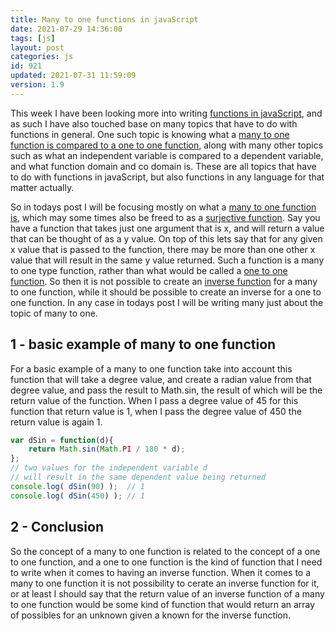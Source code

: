 ```yaml
---
title: Many to one functions in javaScript
date: 2021-07-29 14:36:00
tags: [js]
layout: post
categories: js
id: 921
updated: 2021-07-31 11:59:09
version: 1.9
---
```


This week I have been looking more into writing [functions in javaScript](/2019/12/26/js-function/), and as such I have also touched base on many topics that have to do with functions in general. One such topic is knowing what a [many to one function is compared to a one to one function](https://www.quora.com/What-are-one-to-one-and-many-to-one-functions), along with many other topics such as what an independent variable is compared to a dependent variable, and what function domain and co domain is. These are all topics that have to do with functions in javaScript, but also functions in any language for that matter actually.

So in todays post I will be focusing mostly on what a [many to one function is](https://mathworld.wolfram.com/Many-to-One.html), which may some times also be freed to as a [surjective function](https://en.wikipedia.org/wiki/Surjective_function). Say you have a function that takes just one argument that is x, and will return a value that can be thought of as a y value. On top of this lets say that for any given x value that is passed to the function, there may be more than one other x value that will result in the same y value returned. Such a function is a many to one type function, rather than what would be called a [one to one function](/2021/07/30/js-function-one-to-one/). So then it is not possible to create an [inverse function](/2021/07/23/js-function-inverse/) for a many to one function, while it should be possible to create an inverse for a one to one function. In any case in todays post I will be writing many just about the topic of many to one.

<!-- more -->

## 1 - basic example of many to one function

For a basic example of a many to one function take into account this function that will take a degree value, and create a radian value from that degree value, and pass the result to Math.sin, the result of which will be the return value of the function. When I pass a degree value of 45 for this function that return value is 1, when I pass the degree value of 450 the return value is again 1.

```js
var dSin = function(d){
    return Math.sin(Math.PI / 180 * d);
};
// two values for the independent variable d
// will result in the same dependent value being returned
console.log( dSin(90) );  // 1
console.log( dSin(450) ); // 1
```

## 2 - Conclusion

So the concept of a many to one function is related to the concept of a one to one function, and a one to one function is the kind of function that I need to write when it comes to having an inverse function. When it comes to a many to one function it is not possibility to cerate an inverse function for it, or at least I should say that the return value of an inverse function of a many to one function would be some kind of function that would return an array of possibles for an unknown given a known for the inverse function.
